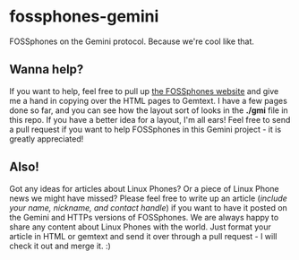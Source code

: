 # fossphones-gemini
FOSSphones on the Gemini protocol. Because we're cool like that. 

## Wanna help? 
If you want to help, feel free to pull up [the FOSSphones website](FOSSphones.com) and give me a hand in copying over the HTML pages to Gemtext. I have a few pages done so far, and you can see how the layout sort of looks in the **./gmi** file in this repo. If you have a better idea for a layout, I'm all ears! Feel free to send a pull request if you want to help FOSSphones in this Gemini project - it is greatly appreciated!

## Also!
Got any ideas for articles about Linux Phones? Or a piece of Linux Phone news we might have missed? Please feel free to write up an article (*include your name, nickname, and contact handle*) if you want to have it posted on the Gemini and HTTPs versions of FOSSphones. We are always happy to share any content about Linux Phones with the world. Just format your article in HTML or gemtext and send it over through a pull request - I will check it out and merge it. :) 
